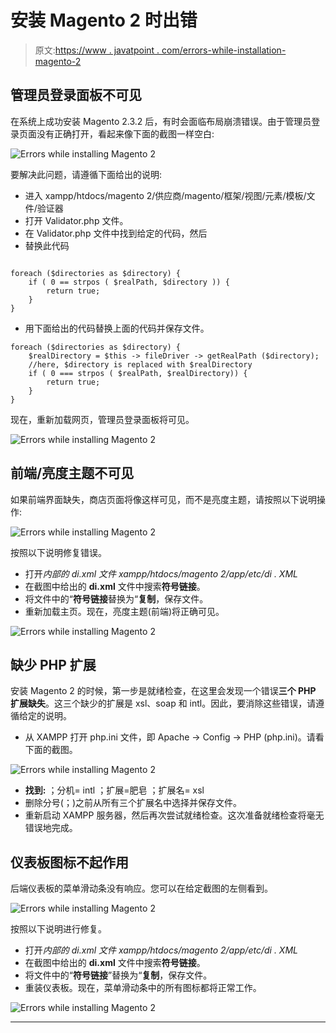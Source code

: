 # 安装 Magento 2 时出错

> 原文:[https://www . javatpoint . com/errors-while-installation-magento-2](https://www.javatpoint.com/errors-while-installing-magento-2)

## 管理员登录面板不可见

在系统上成功安装 Magento 2.3.2 后，有时会面临布局崩溃错误。由于管理员登录页面没有正确打开，看起来像下面的截图一样空白:

![Errors while installing Magento 2](../Images/e1ed854f86eaac33ad762652095aba20.png)

要解决此问题，请遵循下面给出的说明:

*   进入 xampp/htdocs/magento 2/供应商/magento/框架/视图/元素/模板/文件/验证器
*   打开 Validator.php 文件。
*   在 Validator.php 文件中找到给定的代码，然后
*   替换此代码

```

foreach ($directories as $directory) {
	if ( 0 == strpos ( $realPath, $directory )) {
		return true;
	}
}

```

*   用下面给出的代码替换上面的代码并保存文件。

```
foreach ($directories as $directory) {
	$realDirectory = $this -> fileDriver -> getRealPath ($directory);
	//here, $directory is replaced with $realDirectory
	if ( 0 === strpos ( $realPath, $realDirectory)) {
		return true;
	}
}

```

现在，重新加载网页，管理员登录面板将可见。

![Errors while installing Magento 2](../Images/53be6933ce2c5590e18a203b6a0720a0.png)

## 前端/亮度主题不可见

如果前端界面缺失，商店页面将像这样可见，而不是亮度主题，请按照以下说明操作:

![Errors while installing Magento 2](../Images/abddbc946aeb068b07d9fdbee3913860.png)

按照以下说明修复错误。

*   打开*内部的 di.xml 文件 xampp/htdocs/magento 2/app/etc/di . XML*
*   在截图中给出的 **di.xml** 文件中搜索**符号链接**。
*   将文件中的“**符号链接**替换为“**复制**，保存文件。
*   重新加载主页。现在，亮度主题(前端)将正确可见。

![Errors while installing Magento 2](../Images/12e114e7a6ddc27cc0c2b6baae6eb8be.png)

## 缺少 PHP 扩展

安装 Magento 2 的时候，第一步是就绪检查，在这里会发现一个错误**三个 PHP 扩展缺失**。这三个缺少的扩展是 xsl、soap 和 intl。因此，要消除这些错误，请遵循给定的说明。

*   从 XAMPP 打开 php.ini 文件，即 Apache -> Config -> PHP (php.ini)。请看下面的截图。

![Errors while installing Magento 2](../Images/0771b06f8f036a811eb1cffba603df9f.png)

*   **找到:**
    ；分机= intl
    ；扩展=肥皂
    ；扩展名= xsl
*   删除分号(；)之前从所有三个扩展名中选择并保存文件。
*   重新启动 XAMPP 服务器，然后再次尝试就绪检查。这次准备就绪检查将毫无错误地完成。

## 仪表板图标不起作用

后端仪表板的菜单滑动条没有响应。您可以在给定截图的左侧看到。

![Errors while installing Magento 2](../Images/a6d4e3e882917154d88e034c54952623.png)

按照以下说明进行修复。

*   打开*内部的 di.xml 文件 xampp/htdocs/magento 2/app/etc/di . XML*
*   在截图中给出的 **di.xml** 文件中搜索**符号链接**。
*   将文件中的“**符号链接**”替换为“**复制**，保存文件。
*   重装仪表板。现在，菜单滑动条中的所有图标都将正常工作。

![Errors while installing Magento 2](../Images/c740a401c81aa06edd6e08b2284343ad.png)

* * *